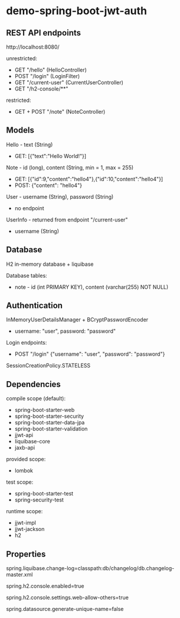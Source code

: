 # demo-spring-boot-jwt-auth

## REST API endpoints
http://localhost:8080/

unrestricted:
- GET "/hello" (HelloController)
- POST "/login" (LoginFilter)
- GET "/current-user" (CurrentUserController)
- GET "/h2-console/**"

restricted:
- GET + POST "/note" (NoteController)

## Models

Hello - text (String)
- GET: [{"text":"Hello World!"}]

Note - id (long), content (String, min = 1, max = 255)
- GET: [{"id":9,"content":"hello4"},{"id":10,"content":"hello4"}]
- POST: {"content": "hello4"}

User - username (String), password (String)
- no endpoint

UserInfo - returned from endpoint "/current-user"
- username (String)

## Database

H2 in-memory database + liquibase

Database tables:
- note - id (int PRIMARY KEY), content (varchar(255) NOT NULL)

## Authentication

InMemoryUserDetailsManager + BCryptPasswordEncoder
- username: "user", password: "password"

Login endpoints:
- POST "/login"
{"username": "user", "password": "password"}

SessionCreationPolicy.STATELESS

## Dependencies

compile scope (default):
- spring-boot-starter-web
- spring-boot-starter-security
- spring-boot-starter-data-jpa
- spring-boot-starter-validation
- jjwt-api
- liquibase-core
- jaxb-api

provided scope:
- lombok

test scope:
- spring-boot-starter-test
- spring-security-test

runtime scope:
- jjwt-impl
- jjwt-jackson
- h2

## Properties

spring.liquibase.change-log=classpath:db/changelog/db.changelog-master.xml

spring.h2.console.enabled=true

spring.h2.console.settings.web-allow-others=true

spring.datasource.generate-unique-name=false
